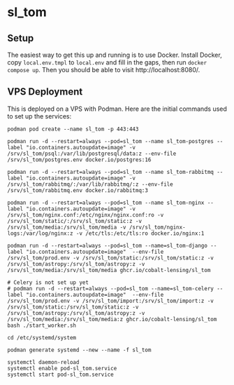 # sl_tom

## Setup

The easiest way to get this up and running is to use Docker. Install Docker, copy `local.env.tmpl` to `local.env` and fill in the gaps, then run `docker compose up`. Then you should be able to visit http://localhost:8080/.

## VPS Deployment

This is deployed on a VPS with Podman. Here are the initial commands used to set up the services:

```
podman pod create --name sl_tom -p 443:443

podman run -d --restart=always --pod=sl_tom --name sl_tom-postgres --label "io.containers.autoupdate=image" -v /srv/sl_tom/psql:/var/lib/postgresql/data:z --env-file /srv/sl_tom/postgres.env docker.io/postgres:16

podman run -d --restart=always --pod=sl_tom --name sl_tom-rabbitmq --label "io.containers.autoupdate=image" -v /srv/sl_tom/rabbitmq/:/var/lib/rabbitmq/:z --env-file /srv/sl_tom/rabbitmq.env docker.io/rabbitmq:3

podman run -d --restart=always --pod=sl_tom --name sl_tom-nginx --label "io.containers.autoupdate=image" -v /srv/sl_tom/nginx.conf:/etc/nginx/nginx.conf:ro -v /srv/sl_tom/static/:/srv/sl_tom/static:z -v /srv/sl_tom/media:/srv/sl_tom/media -v /srv/sl_tom/nginx-logs:/var/log/nginx:z -v /etc/tls:/etc/tls:ro docker.io/nginx:1

podman run -d --restart=always --pod=sl_tom --name=sl_tom-django --label "io.containers.autoupdate=image"  --env-file /srv/sl_tom/prod.env -v /srv/sl_tom/static:/srv/sl_tom/static:z -v /srv/sl_tom/astropy:/srv/sl_tom/astropy:z -v /srv/sl_tom/media:/srv/sl_tom/media ghcr.io/cobalt-lensing/sl_tom

# Celery is not set up yet
# podman run -d --restart=always --pod=sl_tom --name=sl_tom-celery --label "io.containers.autoupdate=image"  --env-file /srv/sl_tom/prod.env -v /srv/sl_tom/import:/srv/sl_tom/import:z -v /srv/sl_tom/static:/srv/sl_tom/static:z -v /srv/sl_tom/astropy:/srv/sl_tom/astropy:z -v /srv/sl_tom/media:/srv/sl_tom/media:z ghcr.io/cobalt-lensing/sl_tom bash ./start_worker.sh

cd /etc/systemd/system

podman generate systemd --new --name -f sl_tom

systemctl daemon-reload
systemctl enable pod-sl_tom.service
systemctl start pod-sl_tom.service
```